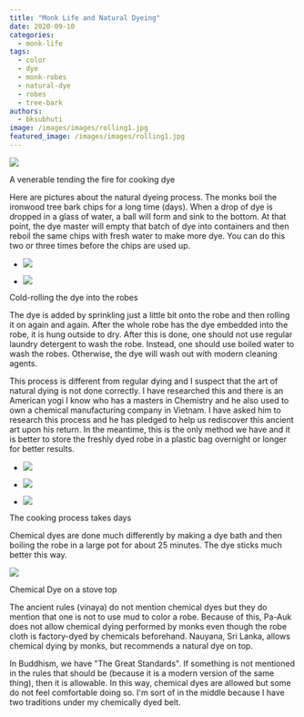 ```yaml
---
title: "Monk Life and Natural Dyeing"
date: 2020-09-10
categories: 
  - monk-life
tags: 
  - color
  - dye
  - monk-robes
  - natural-dye
  - robes
  - tree-bark
authors: 
  - bksubhuti
image: /images/images/rolling1.jpg
featured_image: /images/images/rolling1.jpg
---
```


![](/images/cookingdye-monk-rotated.jpg)

A venerable tending the fire for cooking dye

  
Here are pictures about the natural dyeing process. The monks boil the ironwood tree bark chips for a long time (days). When a drop of dye is dropped in a glass of water, a ball will form and sink to the bottom. At that point, the dye master will empty that batch of dye into containers and then reboil the same chips with fresh water to make more dye. You can do this two or three times before the chips are used up.

- ![](/images/rolling1.jpg)
    
- ![](/images/rolling2.jpg)
    

Cold-rolling the dye into the robes

The dye is added by sprinkling just a little bit onto the robe and then rolling it on again and again. After the whole robe has the dye embedded into the robe, it is hung outside to dry. After this is done, one should not use regular laundry detergent to wash the robe. Instead, one should use boiled water to wash the robes. Otherwise, the dye will wash out with modern cleaning agents.

This process is different from regular dying and I suspect that the art of natural dying is not done correctly. I have researched this and there is an American yogi I know who has a masters in Chemistry and he also used to own a chemical manufacturing company in Vietnam. I have asked him to research this process and he has pledged to help us rediscover this ancient art upon his return. In the meantime, this is the only method we have and it is better to store the freshly dyed robe in a plastic bag overnight or longer for better results.

- ![](/images/cookingdye1.jpg)
    
- ![](/images/cookingdye2.jpg)
    
- ![](/images/dye-stove-rotated.jpg)
    

The cooking process takes days

Chemical dyes are done much differently by making a dye bath and then boiling the robe in a large pot for about 25 minutes. The dye sticks much better this way.

![](/images/modern-dye-chicago-1024x768.jpeg)

Chemical Dye on a stove top

The ancient rules (vinaya) do not mention chemical dyes but they do mention that one is not to use mud to color a robe. Because of this, Pa-Auk does not allow chemical dying performed by monks even though the robe cloth is factory-dyed by chemicals beforehand. Nauyana, Sri Lanka, allows chemical dying by monks, but recommends a natural dye on top.

In Buddhism, we have "The Great Standards". If something is not mentioned in the rules that should be (because it is a modern version of the same thing), then it is allowable. In this way, chemical dyes are allowed but some do not feel comfortable doing so. I'm sort of in the middle because I have two traditions under my chemically dyed belt.